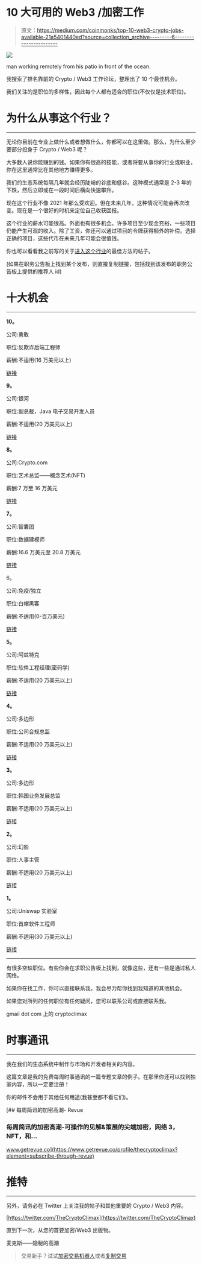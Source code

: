 # 10 大可用的 Web3 /加密工作

> 原文：<https://medium.com/coinmonks/top-10-web3-crypto-jobs-available-21a5401440ed?source=collection_archive---------6----------------------->

![](img/36aacfa784ec22227cae9239f87dfce0.png)

man working remotely from his patio in front of the ocean.

我搜索了排名靠前的 Crypto / Web3 工作论坛，整理出了 10 个最佳机会。

我们关注的是职位的多样性，因此每个人都有适合的职位(不仅仅是技术职位)。

# **为什么从事这个行业？**

____________________________

无论你目前在专业上做什么或者想做什么，你都可以在这里做。那么，为什么至少要部分投身于 Crypto / Web3 呢？

大多数人说你能赚到的钱。如果你有很高的技能，或者将要从事你的行业或职业，你在这里通常比在其他地方赚得更多。

我们的生态系统每隔几年就会经历陡峭的谷底和低谷。这种模式通常是 2-3 年的下跌，然后立即或在一段时间后横向快速攀升。

现在这个行业不像 2021 年那么受欢迎。但在未来几年，这种情况可能会再次改变。现在是一个很好的时机来定位自己收获回报。

这个行业的薪水可能很高。外面也有很多机会。许多项目至少现金充裕，一些项目仍能产生可观的收入。除了工资，你还可以通过项目的令牌获得额外的补偿。选择正确的项目，这些代币在未来几年可能会很值钱。

你也可以看看我之前写的关于[进入这个行业](/@thecryptoclimax/top-10-ways-to-break-into-crypto-web3-for-2023-b51e67b209b4)的最佳方法的帖子。

(如果在职务公告板上找到某个发布，则直接复制链接，包括找到该发布的职务公告板上提供的推荐人 id)

# 十大机会

____________________________

**10。**

公司:勇敢

职位:反欺诈后端工程师

薪酬:不适用(16 万美元以上)

[链接](https://froog.co/back-end/Antifraud-Backend-Engineer?offerId=wXHBmm37EBm-DOL0r2TH3)

**9。**

公司:银河

职位:副总裁，Java 电子交易开发人员

薪酬:不适用(20 万美元以上)

[链接](https://froog.co/back-end/VP,-Java-e-Trading-Developer?offerId=qh_h2LsDoSYje8MFEVWdU)

**8。**

公司:Crypto.com

职位:艺术总监——概念艺术(NFT)

薪酬:7 万至 16 万美元

[链接](https://froog.co/nft/Art-Director-Concept-Art-(NFT)?offerId=NKeCete3qDyU8t75dBikB)

**7。**

公司:智囊团

职位:数据建模师

薪酬:16.6 万美元至 20.8 万美元

[链接](https://froog.co/finance/Data-Modeler?offerId=OYWfnY6OPDeitUGo_55C9)

6。

公司:免疫/独立

职位:白帽黑客

薪酬:不适用(0-百万美元)

[链接](https://immunefi.com/hackers/)

**5。**

公司:阿兹特克

职位:软件工程经理(密码学)

薪酬:不适用(20 万美元以上)

[链接](https://froog.co/engineering/Software-Engineering-Manager-(Cryptography)?offerId=eqbd6x8GIEfWRCqZQCC_C)

**4。**

公司:多边形

职位:公司合规总监

薪酬:不适用(20 万美元以上)

[链接](https://froog.co/engineering/Corporate-Compliance-Director-(Remote)?offerId=U_bLuTND3p72sqHIqDJVJ)

**3。**

公司:多边形

职位:韩国业务发展总监

薪酬:不适用(20 万美元以上)

[链接](https://froog.co/biz-ops/Director-Business-Development-South-Korea?offerId=ROGGLeI4-VgwEmojyW-sB)

**2。**

公司:幻影

职位:人事主管

薪酬:不适用(20 万美元以上)

[链接](https://remotive.com/remote-jobs/hr/head-of-people-1422434)

**1。**

公司:Uniswap 实验室

职位:首席软件工程师

薪酬:不适用(30 万美元以上)

[链接](https://froog.co/engineering/Principal-Software-Engineer?offerId=4MqY-Nk-VBSoBV1GOps06)

____________________________

有很多空缺职位。有些你会在求职公告板上找到，就像这些，还有一些是通过私人网络。

如果你在找工作，你可以直接联系我，我会尽力帮你找到我知道的其他机会。

如果您对所列的任何职位有任何疑问，您可以联系公司或直接联系我。

gmail dot com 上的 cryptoclimax

# 时事通讯

___________________________

我在我们的生态系统中制作与市场和开发者相关的内容。

这篇文章是我的免费每周时事通讯的一篇专题文章的例子。在那里你还可以找到独家内容，所以一定要注册！

你的邮件不会用于其他任何用途(我甚至都不看它们)。

[](https://www.getrevue.co/profile/thecryptoclimax?element=subscribe-through-revue) [## 每周简讯的加密高潮- Revue

### 每周简讯的加密高潮-可操作的见解&策展的尖端加密，网络 3，NFT，和…

www.getrevue.co](https://www.getrevue.co/profile/thecryptoclimax?element=subscribe-through-revue) 

# 推特

__________________________________

另外，请务必在 Twitter 上关注我的帖子和其他重要的 Crypto / Web3 内容。

[https://twitter.com/TheCryptoClimax](https://twitter.com/TheCryptoClimax)

直到下一次，从您的首要加密/Web3 出版物。

麦克斯——隐秘的高潮

> 交易新手？试试[加密交易机器人](/coinmonks/crypto-trading-bot-c2ffce8acb2a)或者[复制交易](/coinmonks/top-10-crypto-copy-trading-platforms-for-beginners-d0c37c7d698c)